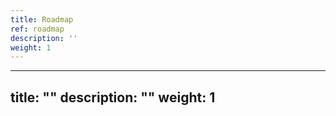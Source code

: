```yaml
---
title: Roadmap
ref: roadmap
description: ''
weight: 1
---
```

---
title: ""
description: ""
weight: 1
---